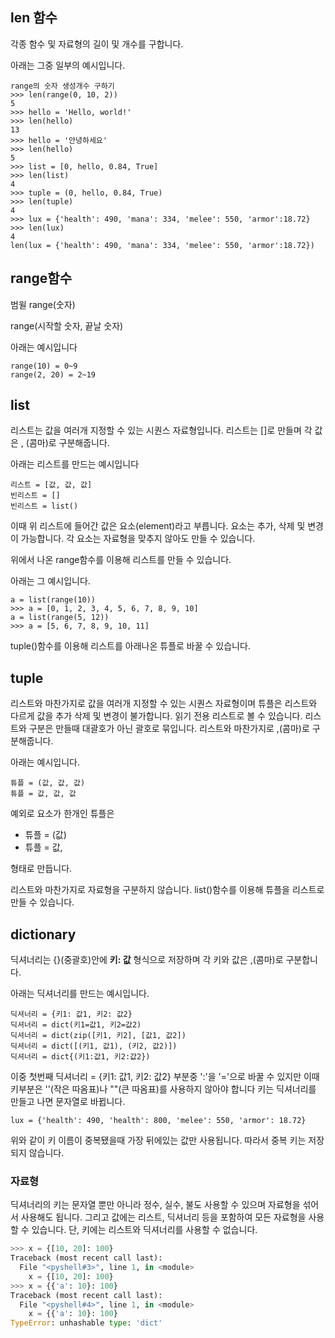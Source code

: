 ## len 함수
각종 함수 및 자료형의 길이 및 개수를 구합니다.

아래는 그중 일부의 예시입니다.
```
range의 숫자 생성개수 구하기
>>> len(range(0, 10, 2))
5
>>> hello = 'Hello, world!'
>>> len(hello)
13
>>> hello = '안녕하세요'
>>> len(hello)
5
>>> list = [0, hello, 0.84, True]
>>> len(list)
4
>>> tuple = (0, hello, 0.84, True)
>>> len(tuple)
4
>>> lux = {'health': 490, 'mana': 334, 'melee': 550, 'armor':18.72}
>>> len(lux)
4
len(lux = {'health': 490, 'mana': 334, 'melee': 550, 'armor':18.72})
```


## range함수
범윌
range(숫자)

range(시작할 숫자, 끝날 숫자)

아래는 예시입니다
```
range(10) = 0~9
range(2, 20) = 2~19
```

## list
리스트는 값을 여러개 지정할 수 있는 시퀀스 자료형입니다.
리스트는 []로 만들며 각 값은 , (콤마)로 구분해줍니다.

아래는 리스트를 만드는 예시입니다
```
리스트 = [값, 값, 값]
빈리스트 = [] 
빈리스트 = list()
```
이때 위 리스트에 들어간 값은 요소(element)라고 부릅니다.
요소는 추가, 삭제 및 변경이 가능합니다.
각 요소는 자료형을 맞추지 않아도 만들 수 있습니다.

위에서 나온 range함수를 이용해 리스트를 만들 수 있습니다.

아래는 그 예시입니다.
```
a = list(range(10)) 
>>> a = [0, 1, 2, 3, 4, 5, 6, 7, 8, 9, 10]
a = list(range(5, 12))
>>> a = [5, 6, 7, 8, 9, 10, 11]
```
tuple()함수를 이용해 리스트를 아래나온 튜플로 바꿀 수 있습니다.
## tuple
리스트와 마찬가지로 값을 여러개 지정할 수 있는 시퀀스 자료형이며 
튜플은 리스트와 다르게 값을 추가 삭제 및 변경이 불가합니다. 읽기 전용 리스트로 볼 수 있습니다.
리스트와 구분은 만들때 대괄호가 아닌 괄호로 묶입니다. 리스트와 마찬가지로 ,(콤마)로 구분해줍니다.

아래는 예시입니다.
```
튜플 = (값, 값, 값)
튜플 = 값, 값, 값
```
예외로 요소가 한개인 튜플은 
* 튜플 = (값) 
* 튜플 = 값, 

형태로 만듭니다.

리스트와 마찬가지로 자료형을 구분하지 않습니다.
list()함수를 이용해 튜플을 리스트로 만들 수 있습니다.

## dictionary
딕셔너리는 {}(중괄호)안에 **키: 값** 형식으로 저장하며 각 키와 값은 ,(콤마)로 구분합니다.

아래는 딕셔너리를 만드는 예시입니다.
```
딕셔너리 = {키1: 값1, 키2: 값2}
딕셔너리 = dict(키1=값1, 키2=값2)
딕셔너리 = dict(zip([키1, 키2], [값1, 값2])
딕셔너리 = dict([(키1, 값1), (키2, 값2)])
딕셔너리 = dict{(키1:값1, 키2:값2})
```
이중 첫번째 딕셔너리 = {키1: 값1, 키2: 값2} 부분중 ':'을 '='으로 바꿀 수 있지만 이때 키부분은 ''(작은 따옴표)나 ""(큰 따옴표)를 사용하지 않아야 합니다 키는 딕셔너리를 만들고 나면 문자열로 바뀝니다.
```
lux = {'health': 490, 'health': 800, 'melee': 550, 'armor': 18.72}
```
위와 같이 키 이름이 중복됐을때 가장 뒤에있는 값만 사용됩니다. 따라서 중복 키는 저장되지 않습니다.

### 자료형
딕셔너리의 키는 문자열 뿐만 아니라 정수, 실수, 불도 사용할 수 있으며 자료형을 섞어서 사용해도 됩니다. 그리고 값에는 리스트, 딕셔너리 등을 포함하여 모든 자료형을 사용할 수 있습니다.
단, 키에는 리스트와 딕셔너리를 사용할 수 없습니다.
```python
>>> x = {[10, 20]: 100}
Traceback (most recent call last):
  File "<pyshell#3>", line 1, in <module>
    x = {[10, 20]: 100}
>>> x = {{'a': 10}: 100}
Traceback (most recent call last):
  File "<pyshell#4>", line 1, in <module>
    x = {{'a': 10}: 100}
TypeError: unhashable type: 'dict'
```
